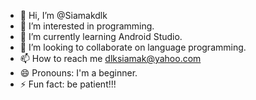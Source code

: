 - 👋 Hi, I’m @Siamakdlk
- 👀 I’m interested in programming.
- 🌱 I’m currently learning Android Studio.
- 💞️ I’m looking to collaborate on language programming.
- 📫 How to reach me dlksiamak@yahoo.com
- 😄 Pronouns: I'm a beginner.
- ⚡ Fun fact: be patient!!!

<!---
Siamakdlk/Siamakdlk is a ✨ special ✨ repository because its `README.md` (this file) appears on your GitHub profile.
You can click the Preview link to take a look at your changes.
--->
